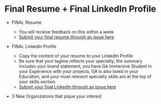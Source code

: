 # Final Resume + Final LinkedIn Profile

- FINAL Resume 
  - You will receive feedback on this within a week
  - [Submit your final resume through an issue here](https://github.com/ga-dc-outcomes/final-resume/blob/master/README.md)
  
- FINAL LinkedIn Profile
  - Copy the content of your resume to your LinkedIn Profile
   - Be sure that your tagline reflects your specialty, the summary includes your brand statement, you have GA Immersive Student in your Experience with your projects, GA is also listed in your Education, and your most relevent specialty skills are at the top of your skills section. 
  - [Submit your final LinkedIn through an issue here](https://github.com/ga-dc-outcomes/linkedin-profile)

- 3 New Organizations that pique  your interest
